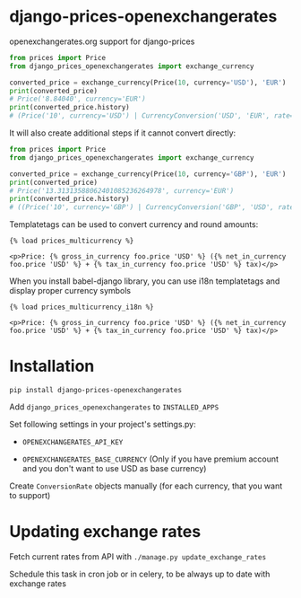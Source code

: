 # django-prices-openexchangerates
openexchangerates.org support for django-prices

```python
from prices import Price
from django_prices_openexchangerates import exchange_currency

converted_price = exchange_currency(Price(10, currency='USD'), 'EUR')
print(converted_price)
# Price('8.84040', currency='EUR')
print(converted_price.history)
# (Price('10', currency='USD') | CurrencyConversion('USD', 'EUR', rate=Decimal('0.88404')))
```

It will also create additional steps if it cannot convert directly: 

```python
from prices import Price
from django_prices_openexchangerates import exchange_currency

converted_price = exchange_currency(Price(10, currency='GBP'), 'EUR')
print(converted_price)
# Price('13.31313588062401085236264978', currency='EUR')
print(converted_price.history)
# ((Price('10', currency='GBP') | CurrencyConversion('GBP', 'USD', rate=Decimal('1.507272590247946341095787173'))) | CurrencyConversion('USD', 'EUR', rate=Decimal('0.88326')))
```

Templatetags can be used to convert currency and round amounts:

```django
{% load prices_multicurrency %}

<p>Price: {% gross_in_currency foo.price 'USD' %} ({% net_in_currency foo.price 'USD' %} + {% tax_in_currency foo.price 'USD' %} tax)</p>
```

When you install babel-django library, you can use i18n templatetags and display proper currency symbols

```django
{% load prices_multicurrency_i18n %}

<p>Price: {% gross_in_currency foo.price 'USD' %} ({% net_in_currency foo.price 'USD' %} + {% tax_in_currency foo.price 'USD' %} tax)</p>
```

Installation
==============
```
pip install django-prices-openexchangerates
```
Add `django_prices_openexchangerates` to `INSTALLED_APPS`

Set following settings in your project's settings.py:

 * `OPENEXCHANGERATES_API_KEY`

 * `OPENEXCHANGERATES_BASE_CURRENCY` (Only if you have premium account and you don't want to use USD as base currency)

Create `ConversionRate` objects manually (for each currency, that you want to support)

Updating exchange rates
=======================
Fetch current rates from API with `./manage.py update_exchange_rates`

Schedule this task in cron job or in celery, to be always up to date with exchange rates
